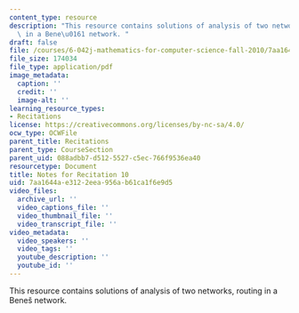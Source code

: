 ```yaml
---
content_type: resource
description: "This resource contains solutions of analysis of two networks, routing\
  \ in a Bene\u0161 network. "
draft: false
file: /courses/6-042j-mathematics-for-computer-science-fall-2010/7aa1644ae3122eea956ab61ca1f6e9d5_MIT6_042JF10_rec10_sol.pdf
file_size: 174034
file_type: application/pdf
image_metadata:
  caption: ''
  credit: ''
  image-alt: ''
learning_resource_types:
- Recitations
license: https://creativecommons.org/licenses/by-nc-sa/4.0/
ocw_type: OCWFile
parent_title: Recitations
parent_type: CourseSection
parent_uid: 088adbb7-d512-5527-c5ec-766f9536ea40
resourcetype: Document
title: Notes for Recitation 10
uid: 7aa1644a-e312-2eea-956a-b61ca1f6e9d5
video_files:
  archive_url: ''
  video_captions_file: ''
  video_thumbnail_file: ''
  video_transcript_file: ''
video_metadata:
  video_speakers: ''
  video_tags: ''
  youtube_description: ''
  youtube_id: ''
---
```

This resource contains solutions of analysis of two networks, routing in a Beneš network.